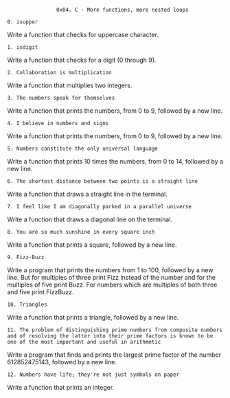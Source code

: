 					0x04. C - More functions, more nested loops

	0. isupper 
Write a function that checks for uppercase character.

	1. isdigit
Write a function that checks for a digit (0 through 9).

	2. Collaboration is multiplication
Write a function that multiplies two integers.

	3. The numbers speak for themselves
Write a function that prints the numbers, from 0 to 9, followed by a new line.

	4. I believe in numbers and signs
Write a function that prints the numbers, from 0 to 9, followed by a new line.

	5. Numbers constitute the only universal language
Write a function that prints 10 times the numbers, from 0 to 14, followed by a new line.

	6. The shortest distance between two points is a straight line
Write a function that draws a straight line in the terminal.

	7. I feel like I am diagonally parked in a parallel universe
Write a function that draws a diagonal line on the terminal.

	8. You are so much sunshine in every square inch
Write a function that prints a square, followed by a new line.

	9. Fizz-Buzz
Write a program that prints the numbers from 1 to 100, followed by a new line. 
But for multiples of three print Fizz instead of the number and for the multiples of five print Buzz. 
For numbers which are multiples of both three and five print FizzBuzz.

	10. Triangles
Write a function that prints a triangle, followed by a new line.

	11. The problem of distinguishing prime numbers from composite numbers and of resolving the latter into their prime factors is known to be one of the most important and useful in arithmetic 
Write a program that finds and prints the largest prime factor of the number 612852475143, followed by a new line.

	12. Numbers have life; they're not just symbols on paper
Write a function that prints an integer.
